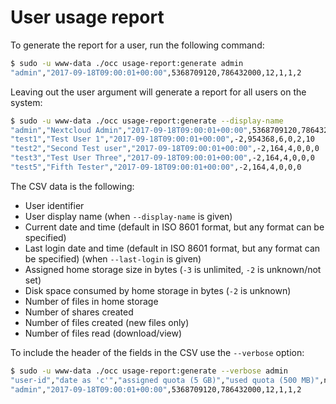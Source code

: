 <!--
  - SPDX-FileCopyrightText: 2017 Nextcloud GmbH and Nextcloud contributors
  - SPDX-License-Identifier: AGPL-3.0-or-later
-->
# User usage report

To generate the report for a user, run the following command:

```sh
$ sudo -u www-data ./occ usage-report:generate admin
"admin","2017-09-18T09:00:01+00:00",5368709120,786432000,12,1,1,2
```

Leaving out the user argument will generate a report for all users on the system:

```sh
$ sudo -u www-data ./occ usage-report:generate --display-name
"admin","Nextcloud Admin","2017-09-18T09:00:01+00:00",5368709120,786432000,12,1,1,2
"test1","Test User 1","2017-09-18T09:00:01+00:00",-2,954368,6,0,2,10
"test2","Second Test user","2017-09-18T09:00:01+00:00",-2,164,4,0,0,0
"test3","Test User Three","2017-09-18T09:00:01+00:00",-2,164,4,0,0,0
"test5","Fifth Tester","2017-09-18T09:00:01+00:00",-2,164,4,0,0,0
```

The CSV data is the following:

* User identifier
* User display name (when `--display-name` is given)
* Current date and time (default in ISO 8601 format, but any format can be specified)
* Last login date and time (default in ISO 8601 format, but any format can be specified)  (when `--last-login` is given)
* Assigned home storage size in bytes (`-3` is unlimited, `-2` is unknown/not set)
* Disk space consumed by home storage in bytes (`-2` is unknown)
* Number of files in home storage
* Number of shares created
* Number of files created (new files only)
* Number of files read (download/view)

To include the header of the fields in the CSV use the `--verbose` option:

```sh
$ sudo -u www-data ./occ usage-report:generate --verbose admin
"user-id","date as 'c'","assigned quota (5 GB)","used quota (500 MB)",number of files,number of shares,number of uploads,number of downloads
"admin","2017-09-18T09:00:01+00:00",5368709120,786432000,12,1,1,2
```

